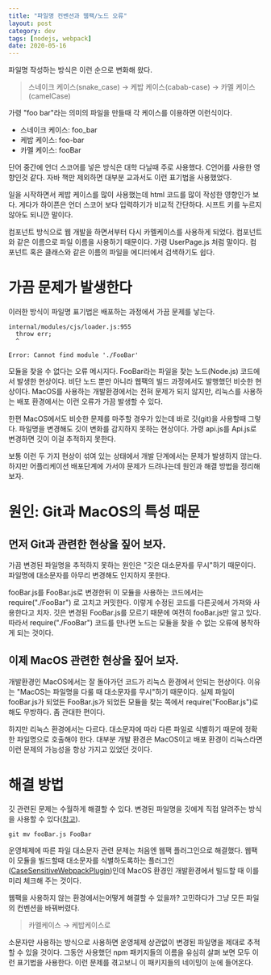 ```yaml
---
title: "파일명 컨벤션과 웹팩/노드 오류"
layout: post
category: dev
tags: [nodejs, webpack]
date: 2020-05-16
---
```


파일명 작성하는 방식은 이런 순으로 변화해 왔다.

> 스네이크 케이스(snake_case) → 케밥 케이스(cabab-case) →  카멜 케이스(camelCase)

가령 "foo bar"라는 의미의 파일을 만들때 각  케이스를 이용하면 이런식이다.

* 스네이크 케이스: foo_bar
* 케밥 케이스: foo-bar
* 카멜 케이스: fooBar

단어 중간에 언더 스코어를 넣은 방식은 대학 다닐때 주로 사용했다.
C언어를 사용한 영향인것 같다. 
자바 책만 제외하면 대부분 교과서도 이런 표기법을 사용했었다.

일을 시작하면서 케밥 케이스를 많이 사용했는데 html 코드를 많이 작성한 영향인가 보다.
게다가 하이픈은 언더 스코어 보다 입력하기가 비교적 간단하다. 
시프트 키를 누르지 않아도 되니깐 말이다.

컴포넌트 방식으로 웹 개발을 하면서부터 다시 카멜케이스를 사용하게 되었다. 
컴포넌트와 같은 이름으로 파일 이름을 사용하기 때문이다. 가령 UserPage.js 처럼 말이다.
컴포넌트 혹은 클래스와 같은 이름의 파일을 에디터에서 검색하기도 쉽다.

# 가끔 문제가 발생한다

이러한 방식이 파일명 표기법은 배포하는 과정에서 가끔 문제를 낳는다. 

```
internal/modules/cjs/loader.js:955
  throw err;
  ^

Error: Cannot find module './FooBar'
```

모듈을 찾을 수 없다는 오류 메시지다. 
FooBar라는 파일을 찾는 노드(Node.js) 코드에서 발생한 현상이다. 
비단 노드 뿐만 아니라 웹팩의 빌드 과정에서도 발행했던 비슷한 현상이다. 
MacOS를 사용하는 개발환경에서는 전혀 문제가 되지 않지만, 리눅스를 사용하는 배포 환경에서는 이런 오류가 가끔 발생할 수 있다. 

한편 MacOS에서도 비슷한 문제를 마주할 경우가 있는데 바로 깃(git)을 사용할때 그렇다.
파일명을 변경해도 깃이 변화를 감지하지 못하는 현상이다.
가령 api.js를 Api.js로 변경하면 깃이 이걸 추적하지 못한다. 

보통 이런 두 가지 현상이 섞여 있는 상태에서 개발 단계에서는 문제가 발생하지 않는다.
하지만 어플리케이션 배포단계에 가서야 문제가 드려나는데 원인과 해결 방법을 정리해 보자.

# 원인: Git과 MacOS의 특성 때문

## 먼저 Git과 관련한 현상을 짚어 보자.

가끔 변경된 파일명을 추적하지 못하는 원인은 "깃은 대소문자를 무시"하기 때문이다.
파일명에 대소문자를 아무리 변경해도 인지하지 못한다. 

fooBar.js를 FooBar.js로 변경한뒤 이 모듈을 사용하는 코드에서는 require("./FooBar") 로 고치고 커밋한다.
이렇게 수정된 코드를 다른곳에서 가져와 사용한다고 치자.
깃은 변경된 FooBar.js를 모르기 때문에 여전히 fooBar.js만 알고 있다. 
따라서 require("./FooBar") 코드를 만나면 노드는 모듈을 찾을 수 없는 오류에 봉착하게 되는 것이다.

## 이제 MacOS 관련한 현상을 짚어 보자.

개발환경인 MacOS에서는 잘 돌아가던 코드가 리눅스 환경에서 안되는 현상이다.
이유는 "MacOS는 파일명을 다룰 때 대소문자를 무시"하기 때문이다. 
실제 파일이 fooBar.js가 되었든 FooBar.js가 되었든 모듈을 찾는 쪽에서 require("FooBar.js")로 해도 무방하다.
좀 관대한 편이다. 

하지만 리눅스 환경에서는 다르다. 
대소문자에 따라 다른 파일로 식별하기 때문에 정확한 파일명으로 호출해야 한다. 
대부분 개발 환경은 MacOS이고 배포 환경이 리눅스라면 이런 문제의 가능성을 항상 가지고 있었던 것이다.

# 해결 방법

깃 관련된 문제는 수월하게 해결할 수 있다.
변경된 파일명을 깃에게 직접 알려주는 방식을 사용할 수 있다([참고](https://stackoverflow.com/questions/17683458/how-do-i-commit-case-sensitive-only-filename-changes-in-git?answertab=active#tab-top)).

```
git mv fooBar.js FooBar
```

운영체제에 따른 파일 대소문자 관련 문제는 처음엔 웹팩 플러그인으로 해결했다.
웹팩이 모듈을 빌드할때 대소문자를 식별하도록하는 플러그인([CaseSensitiveWebpackPlugin](https://github.com/Urthen/case-sensitive-paths-webpack-plugin))인데 MacOS 환경인 개발환경에서 빌드할 때 이를 미리 체크해 주는 것이다.

웹팩을 사용하지 않는 환경에서는어떻게 해결할 수 있을까? 
고민하다가 그냥 모든 파일의 컨벤션을 바꿔버렸다. 

> 카멜케이스 → 케밥케이스로

소문자만 사용하는 방식으로 사용하면 운영체제 상관없이 변경된 파일명을 제대로 추적할 수 있을 것이다.
그동안 사용했던 npm 패키지들의 이름을 유심히 살펴 보면 모두 이런 표기법을 사용한다.
이런 문제를 겪고보니 이 패키지들의 네이밍이 눈에 들어온다.
